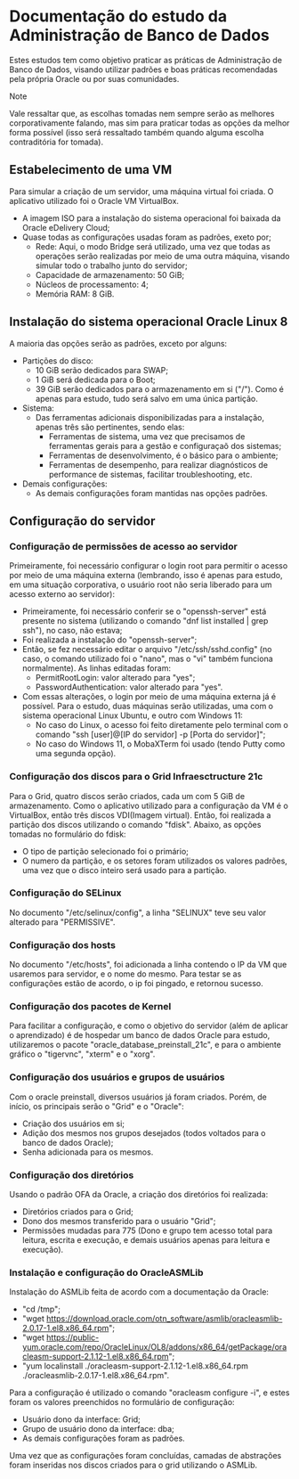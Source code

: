 # Documentação do estudo da Administração de Banco de Dados
Estes estudos tem como objetivo praticar as práticas de Administração de Banco de Dados, visando utilizar padrões e boas práticas recomendadas pela própria Oracle ou por suas comunidades.
> [!NOTE]
> Vale ressaltar que, as escolhas tomadas nem sempre serão as melhores corporativamente falando, mas sim para praticar todas as opções da melhor forma possível (isso será ressaltado também quando alguma escolha contraditória for tomada).
## Estabelecimento de uma VM
Para simular a criação de um servidor, uma máquina virtual foi criada. O aplicativo utilizado foi o Oracle VM VirtualBox.
- A imagem ISO para a instalação do sistema operacional foi baixada da Oracle eDelivery Cloud;
- Quase todas as configurações usadas foram as padrões, exeto por;
  - Rede: Aqui, o modo Bridge será utilizado, uma vez que todas as operações serão realizadas por meio de uma outra máquina, visando simular todo o trabalho junto do servidor;
  - Capacidade de armazenamento: 50 GiB;
  - Núcleos de processamento: 4;
  - Memória RAM: 8 GiB.
## Instalação do sistema operacional Oracle Linux 8
A maioria das opções serão as padrões, exceto por alguns:
- Partições do disco:
  - 10 GiB serão dedicados para SWAP;
  - 1 GiB será dedicada para o Boot;
  - 39 GiB serão dedicados para o armazenamento em si ("/"). Como é apenas para estudo, tudo será salvo em uma única partição.
- Sistema:
  - Das ferramentas adicionais disponibilizadas para a instalação, apenas três são pertinentes, sendo elas:
    - Ferramentas de sistema, uma vez que precisamos de ferramentas gerais para a gestão e configuraçaõ dos sistemas;
    - Ferramentas de desenvolvimento, é o básico para o ambiente;
    - Ferramentas de desempenho, para realizar diagnósticos de performance de sistemas, facilitar troubleshooting, etc.
- Demais configurações:
  - As demais configurações foram mantidas nas opções padrões.
## Configuração do servidor
### Configuração de permissões de acesso ao servidor
Primeiramente, foi necessário configurar o login root para permitir o acesso por meio de uma máquina externa (lembrando, isso é apenas para estudo, em uma situação corporativa, o usuário root não seria liberado para um acesso externo ao servidor):
- Primeiramente, foi necessário conferir se o "openssh-server" está presente no sistema (utilizando o comando "dnf list installed | grep ssh"), no caso, não estava;
- Foi realizada a instalação do "openssh-server";
- Então, se fez necessário editar o arquivo "/etc/ssh/sshd.config" (no caso, o comando utilizado foi o "nano", mas o "vi" também funciona normalmente). As linhas editadas foram:
  - PermitRootLogin: valor alterado para "yes";
  - PasswordAuthentication: valor alterado para "yes".
- Com essas alterações, o login por meio de uma máquina externa já é possível. Para o estudo, duas máquinas serão utilizadas, uma com o sistema operacional Linux Ubuntu, e outro com Windows 11:
  - No caso do Linux, o acesso foi feito diretamente pelo terminal com o comando "ssh [user]@[IP do servidor] -p [Porta do servidor]";
  - No caso do Windows 11, o MobaXTerm foi usado (tendo Putty como uma segunda opção).
### Configuração dos discos para o Grid Infraesctructure 21c
Para o Grid, quatro discos serão criados, cada um com 5 GiB de armazenamento. Como o aplicativo utilizado para a configuração da VM é o VirtualBox, então três discos VDI(Imagem virtual). Então, foi realizada a partição dos discos utilizando o comando "fdisk". Abaixo, as opções tomadas no formulário do fdisk:
- O tipo de partição selecionado foi o primário;
- O numero da partição, e os setores foram utilizados os valores padrões, uma vez que o disco inteiro será usado para a partição.
### Configuração do SELinux
No documento "/etc/selinux/config", a linha "SELINUX" teve seu valor alterado para "PERMISSIVE".
### Configuração dos hosts
No documento "/etc/hosts", foi adicionada a linha contendo o IP da VM que usaremos para servidor, e o nome do mesmo. Para testar se as configurações estão de acordo, o ip foi pingado, e retornou sucesso.
### Configuração dos pacotes de Kernel
Para facilitar a configuração, e como o objetivo do servidor (além de aplicar o aprendizado) é de hospedar um banco de dados Oracle para estudo, utilizaremos o pacote "oracle_database_preinstall_21c", e para o ambiente gráfico o "tigervnc", "xterm" e o "xorg".
### Configuração dos usuários e grupos de usuários
Com o oracle preinstall, diversos usuários já foram criados. Porém, de início, os principais serão o "Grid" e o "Oracle":
- Criação dos usuários em si;
- Adição dos mesmos nos grupos desejados (todos voltados para o banco de dados Oracle);
- Senha adicionada para os mesmos.
### Configuração dos diretórios
Usando o padrão OFA da Oracle, a criação dos diretórios foi realizada:
- Diretórios criados para o Grid;
- Dono dos mesmos transferido para o usuário "Grid";
- Permissões mudadas para 775 (Dono e grupo tem acesso total para leitura, escrita e execução, e demais usuários apenas para leitura e execução).
### Instalação e configuração do OracleASMLib
Instalação do ASMLib feita de acordo com a documentação da Oracle:
- "cd /tmp";
- "wget https://download.oracle.com/otn_software/asmlib/oracleasmlib-2.0.17-1.el8.x86_64.rpm";
- "wget https://public-yum.oracle.com/repo/OracleLinux/OL8/addons/x86_64/getPackage/oracleasm-support-2.1.12-1.el8.x86_64.rpm";
- "yum localinstall ./oracleasm-support-2.1.12-1.el8.x86_64.rpm ./oracleasmlib-2.0.17-1.el8.x86_64.rpm".

Para a configuração é utilizado o comando "oracleasm configure -i", e estes foram os valores preenchidos no formulário de configuração:
- Usuário dono da interface: Grid;
- Grupo de usuário dono da interface: dba;
- As demais configurações foram as padrões.

Uma vez que as configurações foram concluídas, camadas de abstrações foram inseridas nos discos criados para o grid utilizando o ASMLib.
